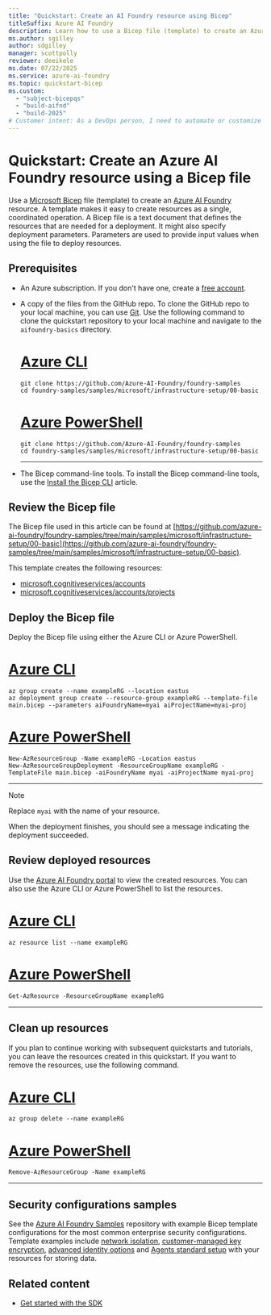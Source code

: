 ```yaml
---
title: "Quickstart: Create an AI Foundry resource using Bicep"
titleSuffix: Azure AI Foundry
description: Learn how to use a Bicep file (template) to create an Azure AI Foundry resource in your Azure subscription.
ms.author: sgilley
author: sdgilley
manager: scottpolly
reviewer: deeikele
ms.date: 07/22/2025
ms.service: azure-ai-foundry
ms.topic: quickstart-bicep
ms.custom:
  - "subject-bicepqs"
  - "build-aifnd"
  - "build-2025"
# Customer intent: As a DevOps person, I need to automate or customize the creation of an AI Foundry resource by using templates.
---
```


# Quickstart: Create an Azure AI Foundry resource using a Bicep file

Use a [Microsoft Bicep](/azure/azure-resource-manager/bicep/overview) file (template) to create an [Azure AI Foundry](https://ai.azure.com/?cid=learnDocs) resource. A template makes it easy to create resources as a single, coordinated operation. A Bicep file is a text document that defines the resources that are needed for a deployment. It might also specify deployment parameters. Parameters are used to provide input values when using the file to deploy resources.

## Prerequisites

- An Azure subscription. If you don't have one, create a [free account](https://azure.microsoft.com/free/).

- A copy of the files from the GitHub repo. To clone the GitHub repo to your local machine, you can use [Git](https://git-scm.com/). Use the following command to clone the quickstart repository to your local machine and navigate to the `aifoundry-basics` directory.

    # [Azure CLI](#tab/cli)

    ```azurecli
    git clone https://github.com/Azure-AI-Foundry/foundry-samples
    cd foundry-samples/samples/microsoft/infrastructure-setup/00-basic
    ```

    # [Azure PowerShell](#tab/powershell)

    ```azurepowershell
    git clone https://github.com/Azure-AI-Foundry/foundry-samples
    cd foundry-samples/samples/microsoft/infrastructure-setup/00-basic
    ```

    ---

- The Bicep command-line tools. To install the Bicep command-line tools, use the [Install the Bicep CLI](/azure/azure-resource-manager/bicep/install) article.

## Review the Bicep file

The Bicep file used in this article can be found at [https://github.com/azure-ai-foundry/foundry-samples/tree/main/samples/microsoft/infrastructure-setup/00-basic](https://github.com/azure-ai-foundry/foundry-samples/tree/main/samples/microsoft/infrastructure-setup/00-basic).

This template creates the following resources:

- [microsoft.cognitiveservices/accounts](/azure/templates/microsoft.cognitiveservices/accounts?pivots=deployment-language-bicep)
- [microsoft.cognitiveservices/accounts/projects](/azure/templates/microsoft.cognitiveservices/accounts/projects?pivots=deployment-language-bicep)


## Deploy the Bicep file

Deploy the Bicep file using either the Azure CLI or Azure PowerShell.

# [Azure CLI](#tab/cli)

```azurecli
az group create --name exampleRG --location eastus
az deployment group create --resource-group exampleRG --template-file main.bicep --parameters aiFoundryName=myai aiProjectName=myai-proj 
```

# [Azure PowerShell](#tab/powershell)

```azurepowershell
New-AzResourceGroup -Name exampleRG -Location eastus
New-AzResourceGroupDeployment -ResourceGroupName exampleRG -TemplateFile main.bicep -aiFoundryName myai -aiProjectName myai-proj
```

---

> [!NOTE]
> Replace `myai` with the name of your resource.

When the deployment finishes, you should see a message indicating the deployment succeeded.

## Review deployed resources

Use the [Azure AI Foundry portal](https://ai.azure.com/?cid=learnDocs) to view the created resources. You can also use the Azure CLI or Azure PowerShell to list the resources.

# [Azure CLI](#tab/cli)

```azurecli
az resource list --name exampleRG
```

# [Azure PowerShell](#tab/powershell)

```azurepowershell
Get-AzResource -ResourceGroupName exampleRG
```

---

## Clean up resources

If you plan to continue working with subsequent quickstarts and tutorials, you can leave the resources created in this quickstart. If you want to remove the resources, use the following command.

# [Azure CLI](#tab/cli)

```azurecli
az group delete --name exampleRG
```

# [Azure PowerShell](#tab/powershell)

```azurepowershell
Remove-AzResourceGroup -Name exampleRG
```

---

## Security configurations samples

See the [Azure AI Foundry Samples](https://github.com/azure-ai-foundry/foundry-samples/tree/main/samples/microsoft/infrastructure-setup) repository with example Bicep template configurations for the most common enterprise security configurations. Template examples include [network isolation](configure-private-link.md), [customer-managed key encryption](../concepts/encryption-keys-portal.md), [advanced identity options](../concepts/rbac-azure-ai-foundry.md) and [Agents standard setup](../../ai-services/agents/how-to/use-your-own-resources.md) with your resources for storing data.

## Related content

- [Get started with the SDK](../quickstarts//get-started-code.md?pivots=fdp-project)
